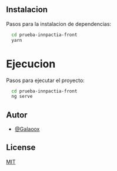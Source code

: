 ## Instalacion

Pasos para la instalacion de dependencias:

```bash
  cd prueba-innpactia-front
  yarn 
```

# Ejecucion



Pasos para ejecutar el proyecto:

```bash
  cd prueba-innpactia-front
  ng serve
```

## Autor

-   [@Galaoox](https://github.com/Galaoox)

## License

[MIT](https://choosealicense.com/licenses/mit/)
